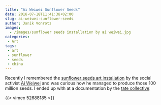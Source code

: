 ```yaml
---
title: "Ai Weiwei Sunflower Seeds"
date: 2018-07-18T11:41:38+02:00
slug: ai-weiwei-sunflower-seeds
author: Janik Vonrotz
images:
  - /images/sunflower seeds installation by ai weiwei.jpg
categories:
 - Art
tags:
 - art
 - sunflower
 - seeds
 - china
---
```


Recently I remembered the [sunflower seeds art installation](http://www.aiweiweiseeds.com/) by the social activist [Ai Weiwei](https://en.wikipedia.org/wiki/Ai_Weiwei) and was curious how he managed to produce those 100 million seeds. I ended up with at a documentation by the [tate collective](https://www.tate.org.uk/):

{{< vimeo 52688185 >}}
